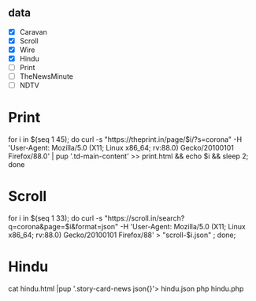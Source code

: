 ## data

-[x] Caravan
-[x] Scroll
-[x] Wire
-[x] Hindu
-[ ] Print
-[ ] TheNewsMinute
-[ ] NDTV

# Print

  for i in $(seq 1 45); do curl -s "https://theprint.in/page/$i/?s=corona" -H 'User-Agent: Mozilla/5.0 (X11; Linux x86_64; rv:88.0) Gecko/20100101 Firefox/88.0' | pup '.td-main-content' >> print.html && echo $i && sleep 2; done

# Scroll
  for i in $(seq 1 33); do curl -s "https://scroll.in/search?q=corona&page=$i&format=json" -H 'User-Agent: Mozilla/5.0 (X11; Linux x86_64; rv:88.0) Gecko/20100101 Firefox/88' > "scroll-$i.json" ; done;

# Hindu

  cat hindu.html |pup '.story-card-news json{}'> hindu.json
  php hindu.php